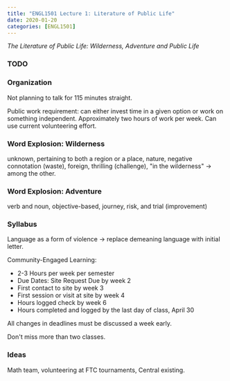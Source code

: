 ```yaml
---
title: "ENGL1501 Lecture 1: Literature of Public Life" 
date: 2020-01-20
categories: [ENGL1501]
---
```


*The Literature of Public Life: Wilderness, Adventure and Public Life*

### TODO

### Organization

Not planning to talk for 115 minutes straight.

Public work requirement: can either invest time in a given option or work on something independent. Approximately two hours of work per week. Can use current volunteering effort.

### Word Explosion: Wilderness

unknown, pertaining to both a region or a place, nature, negative connotation (waste), foreign, thrilling (challenge), "in the wilderness" &rarr; among the other.

### Word Explosion: Adventure

verb and noun, objective-based, journey, risk, and trial (improvement)

### Syllabus

Language as a form of violence &rarr; replace demeaning language with initial letter.

Community-Engaged Learning: 

- 2-3 Hours per week per semester 
- Due Dates: Site Request Due by week 2 
- First contact to site by week 3 
- First session or visit at site by week 4 
- Hours logged check by week 6 
- Hours completed and logged by the last day of class, April 30 

All changes in deadlines must be discussed a week early.

Don't miss more than two classes.

### Ideas

Math team, volunteering at FTC tournaments, Central existing.
